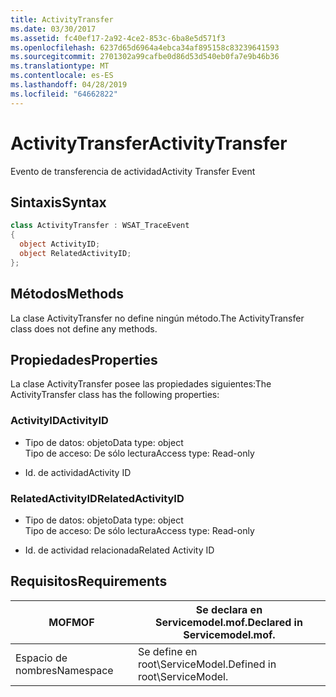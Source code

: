 ```yaml
---
title: ActivityTransfer
ms.date: 03/30/2017
ms.assetid: fc40ef17-2a92-4ce2-853c-6ba8e5d571f3
ms.openlocfilehash: 6237d65d6964a4ebca34af895158c83239641593
ms.sourcegitcommit: 2701302a99cafbe0d86d53d540eb0fa7e9b46b36
ms.translationtype: MT
ms.contentlocale: es-ES
ms.lasthandoff: 04/28/2019
ms.locfileid: "64662822"
---
```

# <a name="activitytransfer"></a><span data-ttu-id="88bf9-102">ActivityTransfer</span><span class="sxs-lookup"><span data-stu-id="88bf9-102">ActivityTransfer</span></span>
<span data-ttu-id="88bf9-103">Evento de transferencia de actividad</span><span class="sxs-lookup"><span data-stu-id="88bf9-103">Activity Transfer Event</span></span>  
  
## <a name="syntax"></a><span data-ttu-id="88bf9-104">Sintaxis</span><span class="sxs-lookup"><span data-stu-id="88bf9-104">Syntax</span></span>  
  
```csharp
class ActivityTransfer : WSAT_TraceEvent  
{  
  object ActivityID;  
  object RelatedActivityID;  
};  
```  
  
## <a name="methods"></a><span data-ttu-id="88bf9-105">Métodos</span><span class="sxs-lookup"><span data-stu-id="88bf9-105">Methods</span></span>  
 <span data-ttu-id="88bf9-106">La clase ActivityTransfer no define ningún método.</span><span class="sxs-lookup"><span data-stu-id="88bf9-106">The ActivityTransfer class does not define any methods.</span></span>  
  
## <a name="properties"></a><span data-ttu-id="88bf9-107">Propiedades</span><span class="sxs-lookup"><span data-stu-id="88bf9-107">Properties</span></span>  
 <span data-ttu-id="88bf9-108">La clase ActivityTransfer posee las propiedades siguientes:</span><span class="sxs-lookup"><span data-stu-id="88bf9-108">The ActivityTransfer class has the following properties:</span></span>  
  
### <a name="activityid"></a><span data-ttu-id="88bf9-109">ActivityID</span><span class="sxs-lookup"><span data-stu-id="88bf9-109">ActivityID</span></span>  
  
- <span data-ttu-id="88bf9-110">Tipo de datos: objeto</span><span class="sxs-lookup"><span data-stu-id="88bf9-110">Data type: object</span></span>  
    <span data-ttu-id="88bf9-111">Tipo de acceso: De sólo lectura</span><span class="sxs-lookup"><span data-stu-id="88bf9-111">Access type: Read-only</span></span>  
  
- <span data-ttu-id="88bf9-112">Id. de actividad</span><span class="sxs-lookup"><span data-stu-id="88bf9-112">Activity ID</span></span>  
  
### <a name="relatedactivityid"></a><span data-ttu-id="88bf9-113">RelatedActivityID</span><span class="sxs-lookup"><span data-stu-id="88bf9-113">RelatedActivityID</span></span>  
  
- <span data-ttu-id="88bf9-114">Tipo de datos: objeto</span><span class="sxs-lookup"><span data-stu-id="88bf9-114">Data type: object</span></span>  
    <span data-ttu-id="88bf9-115">Tipo de acceso: De sólo lectura</span><span class="sxs-lookup"><span data-stu-id="88bf9-115">Access type: Read-only</span></span>  
  
- <span data-ttu-id="88bf9-116">Id. de actividad relacionada</span><span class="sxs-lookup"><span data-stu-id="88bf9-116">Related Activity ID</span></span>  
  
## <a name="requirements"></a><span data-ttu-id="88bf9-117">Requisitos</span><span class="sxs-lookup"><span data-stu-id="88bf9-117">Requirements</span></span>  
  
|<span data-ttu-id="88bf9-118">MOF</span><span class="sxs-lookup"><span data-stu-id="88bf9-118">MOF</span></span>|<span data-ttu-id="88bf9-119">Se declara en Servicemodel.mof.</span><span class="sxs-lookup"><span data-stu-id="88bf9-119">Declared in Servicemodel.mof.</span></span>|  
|---------|-----------------------------------|  
|<span data-ttu-id="88bf9-120">Espacio de nombres</span><span class="sxs-lookup"><span data-stu-id="88bf9-120">Namespace</span></span>|<span data-ttu-id="88bf9-121">Se define en root\ServiceModel.</span><span class="sxs-lookup"><span data-stu-id="88bf9-121">Defined in root\ServiceModel.</span></span>|
